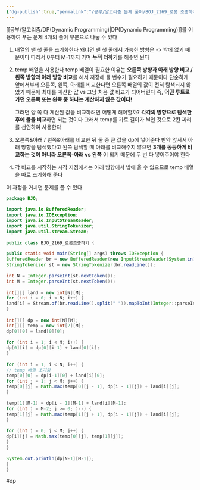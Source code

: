 ```yaml
---
{"dg-publish":true,"permalink":"/공부/알고리즘 문제 풀이/BOJ_2169_로봇 조종하기/","dgPassFrontmatter":true}
---
```



[[공부/알고리즘/DP(Dynamic Programming)\|DP(Dynamic Programming)]]를 이용하여 푸는 문제
4개의 풀이 부분으로 나눌 수 있다

1. 배열의 맨 첫 줄을 초기화한다
   왜냐면 맨 첫 줄에서 가능한 방향은 -> 밖에 없기 때문이다
   따라서 0부터 M-1까지 가며 **누적 더하기**를 해주면 된다

2. temp 배열을 사용한다
   temp 배열이 필요한 이유는 **오른쪽 방향과 아래 방향 비교 / 왼쪽 방향과 아래 방향 비교**를 해서 저장해 둘 변수가 필요하기 때문이다
   단순하게 앞에서부터 오른쪽, 왼쪽, 아래를 비교한다면 오른쪽 배열의 값이 전혀 탐색되지 않았기 때문에 최대를 계산한 값 vs 그냥 처음 값 비교가 되어버린다
   즉, **어떤 루트로 가던 오른쪽 또는 왼쪽 중 하나는 계산하지 않은 값이다!**
   
   그러면 양 쪽 다 계산된 값을 비교하려면 어떻게 해야할까?
   **각각의 방향으로 탐색한 후에 둘을 비교**하면 되는 것이다
  그래서 temp를 가로 길이가 M인 것으로 2칸 짜리를 선언하여 사용한다

3. 오른쪽&아래 / 왼쪽&아래를 비교한 뒤 둘 중 큰 값을 dp에 넣어준다
   만약 앞서서 아래 방향을 탐색했다고 왼쪽 탐색할 때 아래를 비교해주지 않으면 **3개를 동등하게 비교하는 것이 아니라 오른쪽-아래 vs 왼쪽** 이 되기 때문에 두 번 다 넣어주어야 한다

4. 각 비교를 시작하는 시작 지점에서는 아래 방향에서 밖에 올 수 없으므로 temp 배열을 따로 초기화해 준다

이 과정을 거치면 문제를 풀 수 있다

````java
package BJO;  
  
import java.io.BufferedReader;  
import java.io.IOException;  
import java.io.InputStreamReader;  
import java.util.StringTokenizer;  
import java.util.stream.Stream;  
  
public class BJO_2169_로봇조종하기 {  
  
public static void main(String[] args) throws IOException {  
BufferedReader br = new BufferedReader(new InputStreamReader(System.in));  
StringTokenizer st = new StringTokenizer(br.readLine());  
  
int N = Integer.parseInt(st.nextToken());  
int M = Integer.parseInt(st.nextToken());  
  
int[][] land = new int[N][M];  
for (int i = 0; i < N; i++) {  
land[i] = Stream.of(br.readLine().split(" ")).mapToInt(Integer::parseInt).toArray();  
}  
  
int[][] dp = new int[N][M];  
int[][] temp = new int[2][M];  
dp[0][0] = land[0][0];  
  
for (int i = 1; i < M; i++) {  
dp[0][i] = dp[0][i-1] + land[0][i];  
}  
  
for (int i = 1; i < N; i++) {  
// temp 배열 초기화  
temp[0][0] = dp[i-1][0] + land[i][0];  
for (int j = 1; j < M; j++) {  
temp[0][j] = Math.max(temp[0][j - 1], dp[i - 1][j]) + land[i][j];  
}  
  
temp[1][M-1] = dp[i - 1][M-1] + land[i][M-1];  
for (int j = M-2; j >= 0; j--) {  
temp[1][j] = Math.max(temp[1][j + 1], dp[i - 1][j]) + land[i][j];  
}  
  
for (int j = 0; j < M; j++) {  
dp[i][j] = Math.max(temp[0][j], temp[1][j]);  
}  
}  
  
System.out.println(dp[N-1][M-1]);  
}  
}
````

#dp